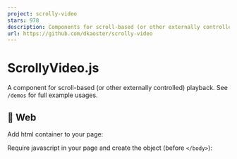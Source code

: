 ```yaml
---
project: scrolly-video
stars: 978
description: Components for scroll-based (or other externally controlled) playback.
url: https://github.com/dkaoster/scrolly-video
---
```


ScrollyVideo.js
===============

A component for scroll-based (or other externally controlled) playback. See `/demos` for full example usages.

🚀 Web
------

Add html container to your page:

<div id\="scrolly-video"\></div\>

Require javascript in your page and create the object (before `</body>`):

<script src\="https://cdn.jsdelivr.net/npm/scrolly-video@latest/dist/scrolly-video.js"\></script\>
<script type\="text/javascript"\>
  new ScrollyVideo({
    scrollyVideoContainer: "scrolly-video",
    src: "https://scrollyvideo.js.org/goldengate.mp4"
  });
</script\>

You can replace `@latest` with specific version, example `@0.0.2`.

🔵 React
--------

Install npm module with `npm install scrolly-video --save`: Import component in your application:

import ScrollyVideo from 'scrolly-video/dist/ScrollyVideo.cjs.jsx';
or
import ScrollyVideo from 'scrolly-video/dist/ScrollyVideo.esm.jsx';

Add the component where you need it:

<ScrollyVideo src\="https://scrollyvideo.js.org/goldengate.mp4" />

🟠 Svelte
---------

Install npm module with `npm install scrolly-video --save`: Import component in your application:

import ScrollyVideo from 'scrolly-video/dist/ScrollyVideo.svelte';

Add the ScrollyVideo component to your application:

<ScrollyVideo src\="https://scrollyvideo.js.org/goldengate.mp4" />

🟢 Vue
------

Install npm module with `npm install scrolly-video --save`: Import module in your `src/App.vue` and config:

import ScrollyVideo from 'scrolly-video/dist/ScrollyVideo.vue';

Add html code to your html component:

<ScrollyVideo src\="https://scrollyvideo.js.org/goldengate.mp4" />

🧰 Options / Attributes
-----------------------

Parameter

Description

Values

Default

src

The URL of the video (required)

URL

scrollyVideoContainer

The DOM element of the container, only used for plain js

String / Element

transitionSpeed

Sets the maximum playbackRate for this video

Number

8

frameThreshold

When to stop the video animation, in seconds

Number

0.1

cover

Forces the video to cover in it's container

Boolean

true

sticky

Whether the video should have `position: sticky`

Boolean

true

full

Whether the video should take up the entire viewport

Boolean

true

trackScroll

Whether this object should automatically respond to scroll

Boolean

true

lockScroll

Whether it ignores human scroll while it runs `setVideoPercentage` with enabled `trackScroll`

Boolean

true

useWebCodecs

Whether the library should use the webcodecs method, see below

Boolean

true

videoPercentage

Manually specify the position of the video between 0..1, only used for react, vue, and svelte components

Number

onReady

The callback when it's ready to scroll

VoidFunction

onChange

The callback for video percentage change

VoidFunction

debug

Whether to log debug information

Boolean

false

Additional callbacks
--------------------

_**setVideoPercentage**_

Description: A way to set currentTime manually. Pass a progress in between of 0 and 1 that specifies the percentage position of the video. If `trackScroll` enabled - it performs scroll automatically.

Signature: `(percentage: number, options: { transitionSpeed: number, (progress: number) => number }) => void`

Example: `scrollyVideo.setVideoPercentage(0.5, { transitionSpeed: 12, easing: d3.easeLinear })`

Technical Details and Cross Browser Differences
-----------------------------------------------

To make this library perform optimally in all browsers, three different approaches are taken to animating the video.

### Method 1: WebCodecs and Canvas

Using the new WebCodecs API we are able to get all frames in the video and have them ready to draw to a canvas. This method is the most performant, but has two drawbacks: first, depending on the device and the size of the video, using the WebCodecs API will take some time to process all the frames, so the animation will not be available immediately upon page load. Secondly, the WebCoedecs API is currently only available on Chrome, and the WebCodecs polyfill does not work for this application.

If WebCodecs is not supported by the browser or has not finished processing all frames, it falls back to method 2:

### Method 2: HTML5 Video and playbackRate

This method simply embeds the video with an HTML `<video>` tag, and it plays the video when the video needs to be animated. To adjust to the scroll speed, this method modulates the `playbackRate` attribute on the video in order to dynamically mimic a faster or slower scroll speed. This method is extremely smooth when the scroll direction is moving the video forward, but unfortunately does not work in reverse because `playbackRate` cannot be a negative value.

Thus, if the video needs to be animated backwards, this library falls back to method 3.

### Method 3: HTML5 Video and currentTime

This method is the way that scrollytelling videos have traditionally been done, using an HTML `<video>` tag and skipping directly to frames using currentTime. However, this method requires the video to be encoded at keyframe = 1, which causes the video to be a lot larger or the quality to drop. Unfortunately, this is the only option for scenarios where methods 1 and 2 are not supported, or on mobile safari browsers where somehow this method performs better than method 2. Thus, to achieve maximum performance under all circumstances, it is still recommended to encode videos with keyframe = 1, if possible.

Known Issues
------------

-   On iOS, ScrollyVideo will not work if battery saver mode is on. Unfortunately, there is no workaround for this due to the way that iOS handles videos and battery saving functions.

* * *

Created by: Daniel Kao
